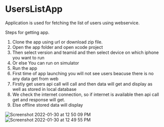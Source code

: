 # UsersListApp
Application is used for fetching the list of users using webservice.

Steps for getting app.

1. Clone the app using url or download zip file.
2. Open the app folder and open xcode project
3. Then select version and teamid and then select device on which iphone you want to run
4. Or else You can run on simulator
5. Run the app
6. First time of app launching you will not see users beacuse there is no any data get from web
7. Firstly get users api call will call and then data will get and display as well as stored in local database
8. We check the internet connection, so if internet is available then api call get and response will get.
9. Else offline stored data will display




![Screenshot 2022-01-30 at 12 50 09 PM](https://user-images.githubusercontent.com/93400035/151690665-5c93c22c-a2e8-46d0-9b9e-7269538acf4e.png)
![Screenshot 2022-01-30 at 12 49 55 PM](https://user-images.githubusercontent.com/93400035/151690661-f359d44a-4679-4a03-8741-0285865bfc08.png)
